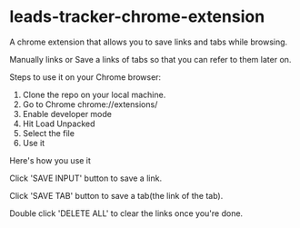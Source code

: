 # leads-tracker-chrome-extension
A chrome extension that allows you to save links and tabs while browsing. 

Manually links or Save a links of tabs so that you can refer to them later on. 

Steps to use it on your Chrome browser:

1. Clone the repo on your local machine.
2. Go to Chrome chrome://extensions/ 
3. Enable developer mode
4. Hit Load Unpacked
5. Select the file
6. Use it

Here's how you use it

Click 'SAVE INPUT' button to save a link.

Click 'SAVE TAB' button to save a tab(the link of the tab).

Double click 'DELETE ALL' to clear the links once you're done.
